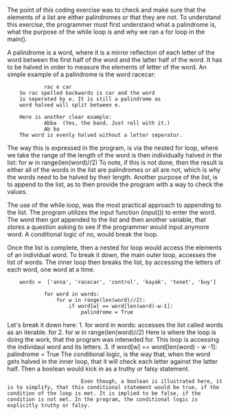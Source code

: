 The point of this coding exercise was to check and make sure that the elements of a list are either palindromes or that they are not. To understand this exercise, the programmer must first understand what a palindrome is, what the purpose of the while loop is and why we ran a for loop in the main().

A palindrome is a word, where it is a mirror reflection of each letter of the word between the first half of the word and the latter half of the word. It has to be halved in order to measure the elements of letter of the word. An simple example of a palindrome is the word racecar:

                rac e car
        So rac spelled backwards is car and the word
        is seperated by e. It is still a palindrome as
        word halved will split between e. 

        Here is another clear example:
                Abba  (Yes, the band. Just roll with it.)
                Ab ba
        The word is evenly halved without a letter seperator. 

The way this is expressed in the program, is via the nested for loop, where we take the range of the length of the word is then individually halved in the list:
                    for w in range(len(word)//2)
To note, if this is not done, then the result is either all of the words in the list are palindromes or all are not, which is why the words need to be halved by their length. Another purpose of the list, is to append to the list, as to then provide the program with a way to check the values.

The use of the while loop, was the most practical approach to appending to the list. The program utilizes the input function (input()) to enter the word. The word then got appended to the list and then another variable, that stores a question asking to see if the programmer would input anymore word. A conditional logic of no, would break the loop. 

Once the list is complete, then a nested for loop would access the elements of an individual word. To break it down, the main outer loop, accesses the list of words. The inner loop then breaks the list, by accessing the letters of each word, one word at a time. 

        words =  ['anna', 'racecar', 'control', 'kayak', 'tenet', 'buy']
                
                for word in words:
                    for w in range(len(word)//2):
                        if word[w] == word[len(word)-w-1]:
                            palindrome = True
                
Let's break it down here:
               1. for word in words:
                    accesses the list called words as an
                    iterable. 
                    for 
               2.    for w in range(len(word)//2)
                        Here is where the loop is doing the
                        work, that the program was inteneded
                        for. This loop is accessing the individaul word and its letters.
               3.       if word[w] == word[len(word) - w -1]:
                            palindrome = True
                            The conditional logic, is the way that, when the word gets halved in the inner loop, that it will check each letter against the latter half. Then a boolean would kick in as a truthy or falsy statement. 
                            
                            Even though, a boolean is illustrated here, it is to simplify, that this conditional statement would be true, if the condition of the loop is met. It is implied to be false, if the condition is not met. In the program, the conditional logic is explicitly truthy or falsy.  